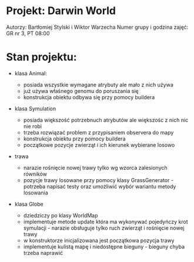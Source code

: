 # Projekt: Darwin World

Autorzy: Bartłomiej Stylski i Wiktor Warzecha
Numer grupy i godzina zajęć: GR nr 3, PT 08:00

# Stan projektu:

- klasa Animal:
  * posiada wszystkie wymagane atrybuty ale mało z nich używa
  * już używa właśnego genomu do poruszania się
  * konstrukcja obiektu odbywa się przy pomocy buildera

- klasa Symulation
  * posiada większość potrzebnuch atrybutów ale większośc z nich nic nie robi
  * trzeba rozwiązać problem z przypisaniem observera do mapy
  * konstrukcja obiektu przy pomocy buildera
  * początkowe pozycje zwierząt i ich kierunek wybierane losowo

- trawa
  * narazie rośnięcie nowej trawy tylko wg wzorca zalesionych równików
  * pozycje trawy losowane przy pomocy klasy GrassGenerator - potrzeba napisać testy oraz umożliwić wybór wariantu metody losowania

- klasa Globe
  * dziedziczy po klasy WorldMap
  * implementuje metode update która ma wykonywać pojedyńczy krot symulacji - narazie obsługuje tylko ruch zwierząt i rośnięcie nowej trawy
  * w konstruktorze inicjalizowana jest początkowa pozycja trawy
  * implementuje kulistą mapę i niedostępne bieguny - bieguny chyba trzeba naprawić

  
